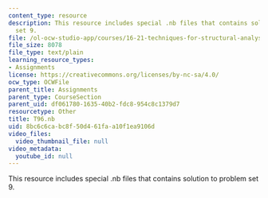 ```yaml
---
content_type: resource
description: This resource includes special .nb files that contains solution to problem
  set 9.
file: /ol-ocw-studio-app/courses/16-21-techniques-for-structural-analysis-and-design-spring-2005/8bc6c6cabc8f50d461faa10f1ea9106d_T96.nb
file_size: 8078
file_type: text/plain
learning_resource_types:
- Assignments
license: https://creativecommons.org/licenses/by-nc-sa/4.0/
ocw_type: OCWFile
parent_title: Assignments
parent_type: CourseSection
parent_uid: df061780-1635-40b2-fdc8-954c8c1379d7
resourcetype: Other
title: T96.nb
uid: 8bc6c6ca-bc8f-50d4-61fa-a10f1ea9106d
video_files:
  video_thumbnail_file: null
video_metadata:
  youtube_id: null
---
```

This resource includes special .nb files that contains solution to problem set 9.